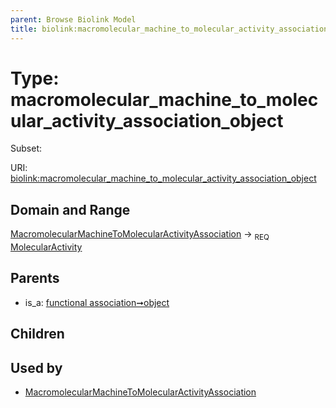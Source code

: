 ```yaml
---
parent: Browse Biolink Model
title: biolink:macromolecular_machine_to_molecular_activity_association_object
---
```


# Type: macromolecular_machine_to_molecular_activity_association_object

Subset:




URI: [biolink:macromolecular_machine_to_molecular_activity_association_object](https://w3id.org/biolink/vocab/macromolecular_machine_to_molecular_activity_association_object)

## Domain and Range

[MacromolecularMachineToMolecularActivityAssociation](MacromolecularMachineToMolecularActivityAssociation.md) ->  <sub>REQ</sub> [MolecularActivity](MolecularActivity.md)

## Parents

 *  is_a: [functional association➞object](functional_association_object.md)

## Children


## Used by

 * [MacromolecularMachineToMolecularActivityAssociation](MacromolecularMachineToMolecularActivityAssociation.md)

